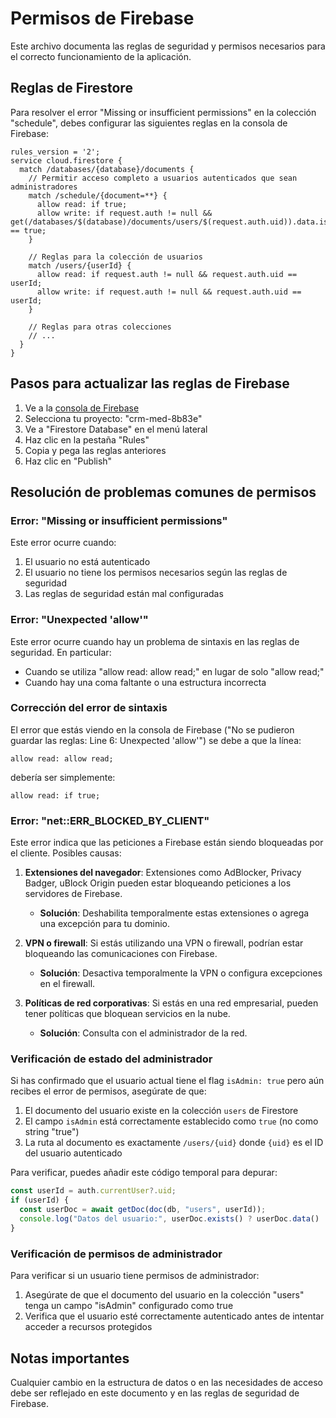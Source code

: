 

# Permisos de Firebase

Este archivo documenta las reglas de seguridad y permisos necesarios para el correcto funcionamiento de la aplicación.

## Reglas de Firestore

Para resolver el error "Missing or insufficient permissions" en la colección "schedule", debes configurar las siguientes reglas en la consola de Firebase:

```
rules_version = '2';
service cloud.firestore {
  match /databases/{database}/documents {
    // Permitir acceso completo a usuarios autenticados que sean administradores
    match /schedule/{document=**} {
      allow read: if true;
      allow write: if request.auth != null && get(/databases/$(database)/documents/users/$(request.auth.uid)).data.isAdmin == true;
    }
    
    // Reglas para la colección de usuarios
    match /users/{userId} {
      allow read: if request.auth != null && request.auth.uid == userId;
      allow write: if request.auth != null && request.auth.uid == userId;
    }
    
    // Reglas para otras colecciones
    // ...
  }
}
```

## Pasos para actualizar las reglas de Firebase

1. Ve a la [consola de Firebase](https://console.firebase.google.com/)
2. Selecciona tu proyecto: "crm-med-8b83e"
3. Ve a "Firestore Database" en el menú lateral
4. Haz clic en la pestaña "Rules"
5. Copia y pega las reglas anteriores
6. Haz clic en "Publish"

## Resolución de problemas comunes de permisos

### Error: "Missing or insufficient permissions"

Este error ocurre cuando:
1. El usuario no está autenticado
2. El usuario no tiene los permisos necesarios según las reglas de seguridad
3. Las reglas de seguridad están mal configuradas

### Error: "Unexpected 'allow'"

Este error ocurre cuando hay un problema de sintaxis en las reglas de seguridad. En particular:
- Cuando se utiliza "allow read: allow read;" en lugar de solo "allow read;"
- Cuando hay una coma faltante o una estructura incorrecta

### Corrección del error de sintaxis

El error que estás viendo en la consola de Firebase ("No se pudieron guardar las reglas: Line 6: Unexpected 'allow'") se debe a que la línea:
```
allow read: allow read;
```
debería ser simplemente:
```
allow read: if true;
```

### Error: "net::ERR_BLOCKED_BY_CLIENT"

Este error indica que las peticiones a Firebase están siendo bloqueadas por el cliente. Posibles causas:

1. **Extensiones del navegador**: Extensiones como AdBlocker, Privacy Badger, uBlock Origin pueden estar bloqueando peticiones a los servidores de Firebase.
   - **Solución**: Deshabilita temporalmente estas extensiones o agrega una excepción para tu dominio.

2. **VPN o firewall**: Si estás utilizando una VPN o firewall, podrían estar bloqueando las comunicaciones con Firebase.
   - **Solución**: Desactiva temporalmente la VPN o configura excepciones en el firewall.

3. **Políticas de red corporativas**: Si estás en una red empresarial, pueden tener políticas que bloquean servicios en la nube.
   - **Solución**: Consulta con el administrador de la red.

### Verificación de estado del administrador

Si has confirmado que el usuario actual tiene el flag `isAdmin: true` pero aún recibes el error de permisos, asegúrate de que:

1. El documento del usuario existe en la colección `users` de Firestore
2. El campo `isAdmin` está correctamente establecido como `true` (no como string "true")
3. La ruta al documento es exactamente `/users/{uid}` donde `{uid}` es el ID del usuario autenticado

Para verificar, puedes añadir este código temporal para depurar:

```javascript
const userId = auth.currentUser?.uid;
if (userId) {
  const userDoc = await getDoc(doc(db, "users", userId));
  console.log("Datos del usuario:", userDoc.exists() ? userDoc.data() : "No existe");
}
```

### Verificación de permisos de administrador

Para verificar si un usuario tiene permisos de administrador:

1. Asegúrate de que el documento del usuario en la colección "users" tenga un campo "isAdmin" configurado como true
2. Verifica que el usuario esté correctamente autenticado antes de intentar acceder a recursos protegidos

## Notas importantes

Cualquier cambio en la estructura de datos o en las necesidades de acceso debe ser reflejado en este documento y en las reglas de seguridad de Firebase.

